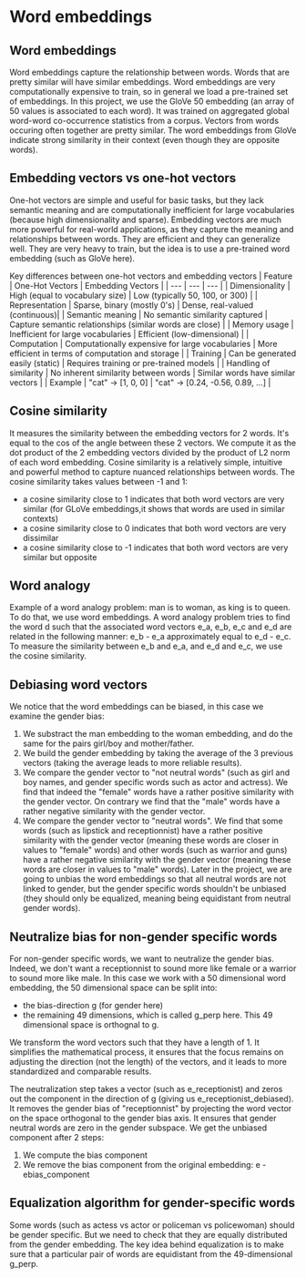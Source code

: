 # Word embeddings

## Word embeddings
Word embeddings capture the relationship between words. Words that are pretty similar will have similar embeddings.
Word embeddings are very computationally expensive to train, so in general we load a pre-trained set of embeddings.
In this project, we use the GloVe 50 embedding (an array of 50 values is associated to each word). It was trained on aggregated global word-word co-occurrence statistics from a corpus. Vectors from words occuring often together are pretty similar. The word embeddings from GloVe indicate strong similarity in their context (even though they are opposite words). 


## Embedding vectors vs one-hot vectors 
One-hot vectors are simple and useful for basic tasks, but they lack semantic meaning and are computationally inefficient for large vocabularies (because high dimensionality and sparse).
Embedding vectors are much more powerful for real-world applications, as they capture the meaning and relationships between words. They are efficient and they can generalize well. They are very heavy to train, but the idea is to use a pre-trained word embedding (such as GloVe here).

Key differences between one-hot vectors and embedding vectors
| Feature | One-Hot Vectors | Embedding Vectors |
| --- | --- | --- |
| Dimensionality | High (equal to vocabulary size) | Low (typically 50, 100, or 300) |
| Representation | Sparse, binary (mostly 0's) | Dense, real-valued (continuous)|
| Semantic meaning | No semantic similarity captured | Capture semantic relationships (similar words are close) |
| Memory usage | Inefficient for large vocabularies | Efficient (low-dimensional) |
| Computation | Computationally expensive for large vocabularies | More efficient in terms of computation and storage |
| Training | Can be generated easily (static) | Requires training or pre-trained models |
| Handling of similarity | No inherent similarity between words | Similar words have similar vectors |
| Example | "cat" → [1, 0, 0] | "cat" → [0.24, -0.56, 0.89, ...] |


## Cosine similarity 
It measures the similarity between the embedding vectors for 2 words. It's equal to the cos of the angle between these 2 vectors. We compute it as the dot product of the 2 embedding vectors divided by the product of L2 norm of each word embedding. Cosine similarity is a relatively simple, intuitive and powerful method to capture nuanced relationships between words. 
The cosine similarity takes values between -1 and 1:
* a cosine similarity close to 1 indicates that both word vectors are very similar (for GLoVe embeddings,it shows that words are used in similar contexts)
* a cosine similarity close to 0 indicates that both word vectors are very dissimilar 
* a cosine similarity close to -1 indicates that both word vectors are very similar but opposite


## Word analogy
Example of a word analogy problem: man is to woman, as king is to queen. To do that, we use word embeddings.
A word analogy problem tries to find the word d such that the associated word vectors e_a, e_b, e_c and e_d are related in the following manner: e_b - e_a approximately equal to e_d - e_c.
To measure the similarity between e_b and e_a, and e_d and e_c, we use the cosine similarity.


## Debiasing word vectors
We notice that the word embeddings can be biased, in this case we examine the gender bias:
1. We substract the man embedding to the woman embedding, and do the same for the pairs girl/boy and mother/father.
2. We build the gender embedding by taking the average of the 3 previous vectors (taking the average leads to more reliable results).
3. We compare the gender vector to "not neutral words" (such as girl and boy names, and gender specific words such as actor and actress). We find that indeed the "female" words have a rather positive similarity with the gender vector. On contrary we find that the "male" words have a rather negative similarity with the gender vector.
4. We compare the gender vector to "neutral words". We find that some words (such as lipstick and receptionnist) have a rather positive similarity with the gender vector (meaning these words are closer in values to "female" words) and other words (such as warrior and guns) have a rather negative similarity with the gender vector (meaning these words are closer in values to "male" words).
Later in the project, we are going to unbias the word embeddings so that all neutral words are not linked to gender, but the gender specific words shouldn't be unbiased (they should only be equalized, meaning being equidistant from neutral gender words).


## Neutralize bias for non-gender specific words
For non-gender specific words, we want to neutralize the gender bias. Indeed, we don't want a receptionnist to sound more like female or a warrior to sound more like male. 
In this case we work with a 50 dimensional word embedding, the 50 dimensional space can be split into:
* the bias-direction g (for gender here)
* the remaining 49 dimensions, which is called g_perp here. This 49 dimensional space is orthognal to g.

We transform the word vectors such that they have a length of 1. It simplifies the mathematical process, it ensures that the focus remains on adjusting the direction (not the length) of the vectors, and it leads to more standardized and comparable results.

The neutralization step takes a vector (such as e_receptionist) and zeros out the component in the direction of g (giving us e_receptionist_debiased). It removes the gender bias of "receptionnist" by projecting the word vector on the space orthogonal to the gender bias axis. It ensures that gender neutral words are zero in the gender subspace. 
We get the unbiased component after 2 steps:
1. We compute the bias component
2. We remove the bias component from the original embedding: e - ebias_component


## Equalization algorithm for gender-specific words
Some words (such as actess vs actor or policeman vs policewoman) should be gender specific. But we need to check that they are equally distributed from the gender embedding. The key idea behind equalization is to make sure that a particular pair of words are equidistant from the 49-dimensional g_perp.